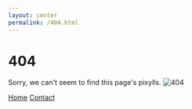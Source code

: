 ```yaml
---
layout: center
permalink: /404.html
---
```


# 404

Sorry, we can't seem to find this page's pixylls.
![404](https://httpstatusdogs.com/img/404.jpg)

<div class="mt3">
  <a href="{{ site.baseurl }}/" class="button button-blue button-big">Home</a>
  <a href="{{ site.baseurl }}/contact/" class="button button-blue button-big">Contact</a>
</div>
